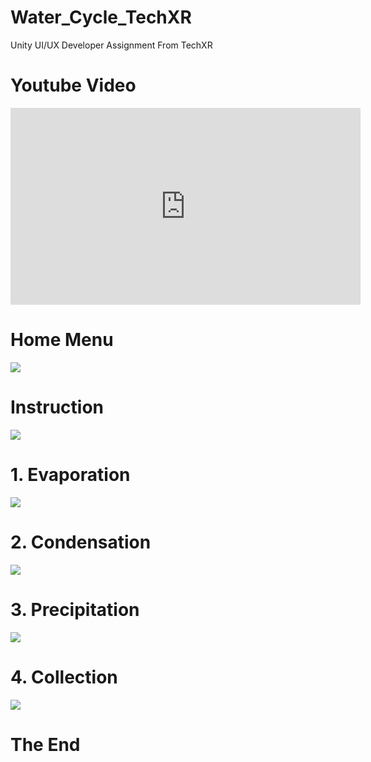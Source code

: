 # Water_Cycle_TechXR
Unity UI/UX Developer Assignment From TechXR

<h1>Youtube Video</h1>
<iframe width="560" height="315" src="https://www.youtube.com/embed/giK_l_uGG-Y" title="YouTube video player" frameborder="0" allow="accelerometer; autoplay; clipboard-write; encrypted-media; gyroscope; picture-in-picture; web-share" allowfullscreen></iframe>

<h1>Home Menu</h1>
<img src = "https://github-production-user-asset-6210df.s3.amazonaws.com/79250950/250390818-117dc3a1-8d8a-47cb-9407-74268cf73d8c.png">

<h1>Instruction</h1>
<img src = "https://github-production-user-asset-6210df.s3.amazonaws.com/79250950/250391020-55de4271-f986-4dc9-a0c4-34cb21373cf0.png">

<h1>1. Evaporation</h1>
<img src = "https://github-production-user-asset-6210df.s3.amazonaws.com/79250950/250389930-16329d4c-ca9d-492a-aefe-ac5bfbc95a20.png">

<h1>2. Condensation</h1>
<img src = "https://github-production-user-asset-6210df.s3.amazonaws.com/79250950/250390130-61dfa073-7d61-4b22-bf53-05d4590550c1.png">

<h1>3. Precipitation</h1>
<img src = "https://github-production-user-asset-6210df.s3.amazonaws.com/79250950/250390189-07a09632-91d3-4b04-82c6-01a412ae4bd9.png">

<h1>4. Collection</h1>
<img src = "https://github-production-user-asset-6210df.s3.amazonaws.com/79250950/250390201-b9a46995-3c98-4e51-9bc2-95eda4168bee.png">

<h1>The End</h1>
